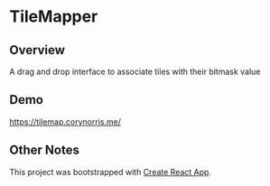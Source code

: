 # TileMapper

## Overview
A drag and drop interface to associate tiles with their bitmask value

## Demo
https://tilemap.corynorris.me/

## Other Notes
This project was bootstrapped with [Create React App](https://github.com/facebookincubator/create-react-app).
